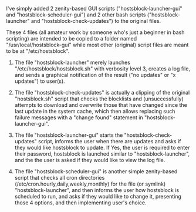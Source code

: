 I've simply added 2 zenity-based GUI scripts ("hostsblock-launcher-gui" and "hostsblock-scheduler-gui") and 2 other bash scripts ("hostsblock-launcher" and "hostsblock-check-updates") to the original files.

These 4 files (all amateur work by someone who's just a beginner in bash scripting) are intended to be copied to a folder named "/usr/local/hostsblock-gui" while most other (original) script files are meant to be at "/etc/hostsblock".

1. The file "hostsblock-launcher" merely launches "/etc/hostsblock/hostsblock.sh" with verbosity level 3, creates a log file, and sends a graphical notification of the result ("no updates" or "x updates") to user(s).

2. The file "hostsblock-check-updates" is actually a clipping of the original "hostsblock.sh" script that checks the blocklists and (unsuccessfully) attempts to download and overwrite those that have changed since the last update in the system cache, which then allows replacing such failure messages with a "change found" statement in "hostsblock-launcher-gui".

3. The file "hostsblock-launcher-gui" starts the "hostsblock-check-updates" script, informs the user when there are updates and asks if they would like hostsblock to update. If Yes, the user is required to enter their password, hostsblock is launched similar to "hostsblock-launcher", and the the user is asked if they would like to view the log file.

4. The file "hostsblock-scheduler-gui" is another simple zenity-based script that checks all cron directories (/etc/cron.hourly,daily,weekly,monthly) for the file (or symlink) "hostsblock-launcher", and then informs the user how hostsblock is scheduled to run, and asks if they would like to change it, presenting those 4 options, and then implementing user's choice.
